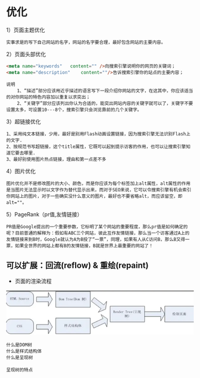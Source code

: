 # 优化
1）页面主题优化

```
实事求是的写下自己网站的名字，网站的名字要合理，最好包含网站的主要内容。
```

2）页面头部优化

```html
<meta name="keywords"   content="" />向搜索引擎说明你的网页的关键词；
<meta name="description"    content=""/>告诉搜索引擎你的站点的主要内容；
```

```
说明
	1、“描述”部分应该用近乎描述的语言写下一段介绍你网站的文字，在这其中，你应该适当的对你网站的特色内容加以重复以求突出；
	2、“关键字”部分应该列出你认为合适的，能突出网站内容的关键字就可以了，关键字不要设置太多，可设置10---8个，搜索引擎只会浏览靠前的几个关键字。
```

3）超链接优化

```
1、采用纯文本链接，少用，最好是别用Flash动画设置链接，因为搜索引擎无法识别Flash上的文字.
2、按规范书写超链接，这个title属性，它既可以起到提示访客的作用，也可以让搜索引擎知道它要去哪里.
3、最好别使用图片热点链接，理由和第一点差不多
```

4）图片优化

```
图片优化并不是修改图片的大小、颜色，而是你应该为每个标签加上alt属性，alt属性的作用是当图片无法显示时以文字作为替代显示出来，而对于SEO来说，它可以令搜索引擎有机会索引你网站上的图片，对于一些确实没什么意义的图片，最好也不要省略alt，而应该留空，即 alt=""。
```

5）PageRank（pr值,友情链接）

```
PR值是Google提出的一个重要参数，它标明了某个网站的重要程度，那么pr值是如何确定的呢？目前普通的解释为：假如有ABC三个网站，彼此互作友情链接，那么当一个访客通过A上的友情链接来到B时，Google就认为A为B投了“一票”，同理，如果有人从C访问B，那么B又得一票，如果全世界的网站上都有B的友情链接，B就是世界上最重要的网站了！
```







## 可以扩展：回流(reflow)  & 重绘(repaint)

+ 页面的渲染流程

![](./img/30-1.png)

```
什么是DOM树
什么是样式结构体
什么是呈现树

呈现树的特点  
```

